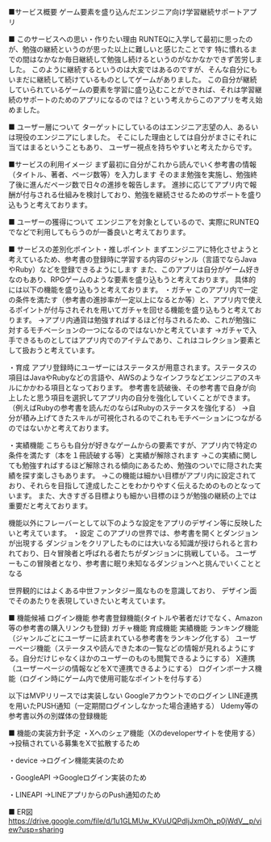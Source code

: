 ■サービス概要
ゲーム要素を盛り込んだエンジニア向け学習継続サポートアプリ

■ このサービスへの思い・作りたい理由
RUNTEQに入学して最初に思ったのが、勉強の継続というのが思った以上に難しいと感じたことです
特に慣れるまでの間はなかなか毎日継続して勉強し続けるというのがなかなかできず苦労しました。
このように継続するというのは大変ではあるのですが、そんな自分にもいまだに継続して続けているものとしてゲームがありました。
この自分が継続していられているゲームの要素を学習に盛り込むことができれば、それは学習継続のサポートのためのアプリになるのでは？という考えからこのアプリを考え始めました。

■ ユーザー層について
ターゲットにしているのはエンジニア志望の人、あるいは現役のエンジニアにしました。
そこにした理由としては自分がまさにそれに当てはまるということもあり、
ユーザー視点を持ちやすいと考えたからです。

■サービスの利用イメージ
まず最初に自分がこれから読んでいく参考書の情報（タイトル、著者、ページ数等）を入力します
そのまま勉強を実施し、勉強終了後に進んだページ数で日々の進捗を報告します。
進捗に応じてアプリ内で報酬が付与される仕組みを検討しており、勉強を継続させるためのサポートを盛り込もうと考えております。

■ ユーザーの獲得について
エンジニアを対象としているので、実際にRUNTEQでなどで利用してもらうのが一番良いと考えております。

■ サービスの差別化ポイント・推しポイント
まずエンジニアに特化させようと考えているため、参考書の登録時に学習する内容のジャンル（言語でならJavaやRuby）などを登録できるようにします
また、このアプリは自分がゲーム好きなのもあり、RPGゲームのような要素を盛り込もうと考えております。
具体的には以下の機能を盛り込もうと考えております。
・ガチャ
このアプリ内で一定の条件を満たす（参考書の進捗率が一定以上になるとか等）と、アプリ内で使えるポイントが付与されそれを用いてガチャを回せる機能を盛り込もうと考えております。
→アプリ内通貨は勉強すればするほど付与されるため、これが勉強に対するモチベーションの一つになるのではないかと考えています
→ガチャで入手できるものとしてはアプリ内でのアイテムであり、これはコレクション要素として扱おうと考えています。

・育成
アプリ登録時にユーザーにはステータスが用意されます。ステータスの項目はJavaやRubyなどの言語や、AWSのようなインフラなどエンジニアのスキルにかかわる項目となっております。
参考書を読破後、その参考書で自身が向上したと思う項目を選択してアプリ内の自分を強化していくことができます。（例えばRubyの参考書を読んだのならばRubyのステータスを強化する）
→自分が積み上げてきたスキルが可視化されるのでこれもモチベーションにつながるのではないかと考えております。

・実績機能
こちらも自分が好きなゲームからの要素ですが、アプリ内で特定の条件を満たす（本を１冊読破する等）と実績が解除されます
→この実績に関しても勉強すればするほど解除される傾向にあるため、勉強のついでに隠された実績を探す楽しさもあります。
→この機能は細かい目標がアプリ内に設定されており、それらを目指して達成したことをわかりやすく伝えるためのものとなっています。
また、大きすぎる目標よりも細かい目標のほうが勉強の継続の上では重要だと考えております。

機能以外にフレーバーとして以下のような設定をアプリのデザイン等に反映したいと考えています。
・設定
このアプリの世界では、参考書を開くとダンジョンが出現する
ダンジョンをクリアしたものには大いなる知識が授けられると言われており、日々冒険者と呼ばれる者たちがダンジョンに挑戦している。
ユーザーもこの冒険者となり、参考書に眠り未知なるダンジョンへと挑んでいくこととなる

世界観的にはよくある中世ファンタジー風なものを意識しており、
デザイン面でそのあたりを表現していきたいと考えています。

■ 機能候補
ログイン機能
参考書登録機能(タイトルや著者だけでなく、Amazon等の参考書の購入リンクも登録)
ガチャ機能
育成機能
実績機能
ランキング機能（ジャンルごとにユーザーに読まれている参考書をランキング化する）
ユーザーページ機能（ステータスや読んできた本の一覧などの情報が見れるようにする。自分だけじゃなくほかのユーザーのものも閲覧できるようにする）
X連携（ユーザーページの情報などをXで連携できるようにする）
ログインボーナス機能（ログイン時にゲーム内で使用可能なポイントを付与する）

以下はMVPリリースでは実装しない
Googleアカウントでのログイン
LINE連携を用いたPUSH通知（一定期間ログインしなかった場合連絡する）
Udemy等の参考書以外の別媒体の登録機能

■ 機能の実装方針予定
・Xへのシェア機能（Xのdeveloperサイトを使用する）
→投稿されている募集をXで拡散するため

・device
→ログイン機能実装のため

・GoogleAPI
→Googleログイン実装のため

・LINEAPI
→LINEアプリからのPush通知のため


■ ER図
https://drive.google.com/file/d/1u1GLMUw_KVuUQPdIjJxmOh_p0jWdV__p/view?usp=sharing
